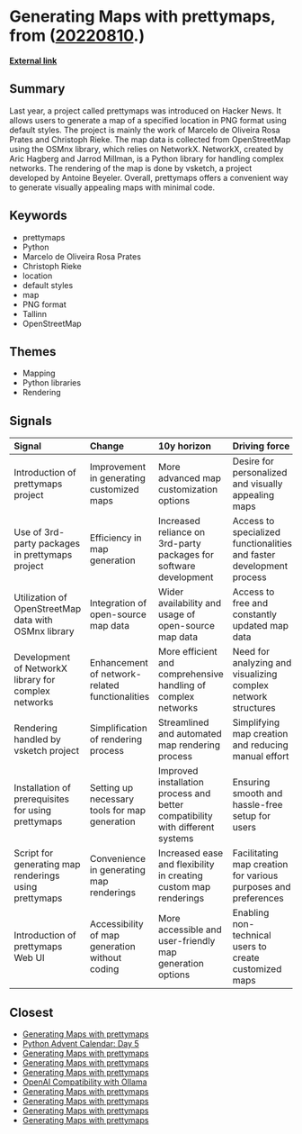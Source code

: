 # __Generating Maps with prettymaps__, from ([20220810](https://kghosh.substack.com/p/20220810).)

__[External link](https://tech.marksblogg.com/pretty-maps-in-python.html)__



## Summary

Last year, a project called prettymaps was introduced on Hacker News. It allows users to generate a map of a specified location in PNG format using default styles. The project is mainly the work of Marcelo de Oliveira Rosa Prates and Christoph Rieke. The map data is collected from OpenStreetMap using the OSMnx library, which relies on NetworkX. NetworkX, created by Aric Hagberg and Jarrod Millman, is a Python library for handling complex networks. The rendering of the map is done by vsketch, a project developed by Antoine Beyeler. Overall, prettymaps offers a convenient way to generate visually appealing maps with minimal code.

## Keywords

* prettymaps
* Python
* Marcelo de Oliveira Rosa Prates
* Christoph Rieke
* location
* default styles
* map
* PNG format
* Tallinn
* OpenStreetMap

## Themes

* Mapping
* Python libraries
* Rendering

## Signals

| Signal                                                | Change                                         | 10y horizon                                                                   | Driving force                                                        |
|:------------------------------------------------------|:-----------------------------------------------|:------------------------------------------------------------------------------|:---------------------------------------------------------------------|
| Introduction of prettymaps project                    | Improvement in generating customized maps      | More advanced map customization options                                       | Desire for personalized and visually appealing maps                  |
| Use of 3rd-party packages in prettymaps project       | Efficiency in map generation                   | Increased reliance on 3rd-party packages for software development             | Access to specialized functionalities and faster development process |
| Utilization of OpenStreetMap data with OSMnx library  | Integration of open-source map data            | Wider availability and usage of open-source map data                          | Access to free and constantly updated map data                       |
| Development of NetworkX library for complex networks  | Enhancement of network-related functionalities | More efficient and comprehensive handling of complex networks                 | Need for analyzing and visualizing complex network structures        |
| Rendering handled by vsketch project                  | Simplification of rendering process            | Streamlined and automated map rendering process                               | Simplifying map creation and reducing manual effort                  |
| Installation of prerequisites for using prettymaps    | Setting up necessary tools for map generation  | Improved installation process and better compatibility with different systems | Ensuring smooth and hassle-free setup for users                      |
| Script for generating map renderings using prettymaps | Convenience in generating map renderings       | Increased ease and flexibility in creating custom map renderings              | Facilitating map creation for various purposes and preferences       |
| Introduction of prettymaps Web UI                     | Accessibility of map generation without coding | More accessible and user-friendly map generation options                      | Enabling non-technical users to create customized maps               |

## Closest

* [Generating Maps with prettymaps](181171c9876b970c08eb60fb31a3cb9f)
* [Python Advent Calendar: Day 5](958a9229ba1e00d9f96128babb0f68ef)
* [Generating Maps with prettymaps](181171c9876b970c08eb60fb31a3cb9f)
* [Generating Maps with prettymaps](181171c9876b970c08eb60fb31a3cb9f)
* [Generating Maps with prettymaps](181171c9876b970c08eb60fb31a3cb9f)
* [OpenAI Compatibility with Ollama](70645a8fbb8184a0efe2abc5402e5331)
* [Generating Maps with prettymaps](181171c9876b970c08eb60fb31a3cb9f)
* [Generating Maps with prettymaps](181171c9876b970c08eb60fb31a3cb9f)
* [Generating Maps with prettymaps](181171c9876b970c08eb60fb31a3cb9f)
* [Generating Maps with prettymaps](181171c9876b970c08eb60fb31a3cb9f)